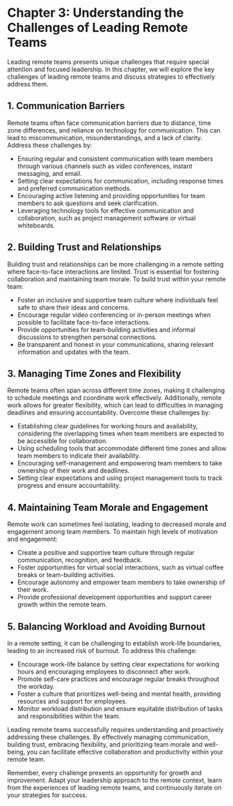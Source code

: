 Chapter 3: Understanding the Challenges of Leading Remote Teams
===============================================================

Leading remote teams presents unique challenges that require special attention and focused leadership. In this chapter, we will explore the key challenges of leading remote teams and discuss strategies to effectively address them.

**1. Communication Barriers**
-----------------------------

Remote teams often face communication barriers due to distance, time zone differences, and reliance on technology for communication. This can lead to miscommunication, misunderstandings, and a lack of clarity. Address these challenges by:

* Ensuring regular and consistent communication with team members through various channels such as video conferences, instant messaging, and email.
* Setting clear expectations for communication, including response times and preferred communication methods.
* Encouraging active listening and providing opportunities for team members to ask questions and seek clarification.
* Leveraging technology tools for effective communication and collaboration, such as project management software or virtual whiteboards.

**2. Building Trust and Relationships**
---------------------------------------

Building trust and relationships can be more challenging in a remote setting where face-to-face interactions are limited. Trust is essential for fostering collaboration and maintaining team morale. To build trust within your remote team:

* Foster an inclusive and supportive team culture where individuals feel safe to share their ideas and concerns.
* Encourage regular video conferencing or in-person meetings when possible to facilitate face-to-face interactions.
* Provide opportunities for team-building activities and informal discussions to strengthen personal connections.
* Be transparent and honest in your communications, sharing relevant information and updates with the team.

**3. Managing Time Zones and Flexibility**
------------------------------------------

Remote teams often span across different time zones, making it challenging to schedule meetings and coordinate work effectively. Additionally, remote work allows for greater flexibility, which can lead to difficulties in managing deadlines and ensuring accountability. Overcome these challenges by:

* Establishing clear guidelines for working hours and availability, considering the overlapping times when team members are expected to be accessible for collaboration.
* Using scheduling tools that accommodate different time zones and allow team members to indicate their availability.
* Encouraging self-management and empowering team members to take ownership of their work and deadlines.
* Setting clear expectations and using project management tools to track progress and ensure accountability.

**4. Maintaining Team Morale and Engagement**
---------------------------------------------

Remote work can sometimes feel isolating, leading to decreased morale and engagement among team members. To maintain high levels of motivation and engagement:

* Create a positive and supportive team culture through regular communication, recognition, and feedback.
* Foster opportunities for virtual social interactions, such as virtual coffee breaks or team-building activities.
* Encourage autonomy and empower team members to take ownership of their work.
* Provide professional development opportunities and support career growth within the remote team.

**5. Balancing Workload and Avoiding Burnout**
----------------------------------------------

In a remote setting, it can be challenging to establish work-life boundaries, leading to an increased risk of burnout. To address this challenge:

* Encourage work-life balance by setting clear expectations for working hours and encouraging employees to disconnect after work.
* Promote self-care practices and encourage regular breaks throughout the workday.
* Foster a culture that prioritizes well-being and mental health, providing resources and support for employees.
* Monitor workload distribution and ensure equitable distribution of tasks and responsibilities within the team.

Leading remote teams successfully requires understanding and proactively addressing these challenges. By effectively managing communication, building trust, embracing flexibility, and prioritizing team morale and well-being, you can facilitate effective collaboration and productivity within your remote team.

Remember, every challenge presents an opportunity for growth and improvement. Adapt your leadership approach to the remote context, learn from the experiences of leading remote teams, and continuously iterate on your strategies for success.
